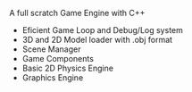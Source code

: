 A full scratch Game Engine with C++

- Eficient Game Loop and Debug/Log system
- 3D and 2D Model loader with .obj format
- Scene Manager
- Game Components
- Basic 2D Physics Engine
- Graphics Engine
